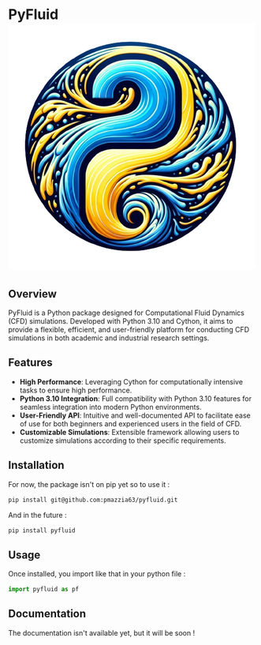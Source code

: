 # PyFluid ![PyFluid Simulation Example](_static/logo.png)


## Overview
PyFluid is a Python package designed for Computational Fluid Dynamics (CFD) simulations. Developed with Python 3.10 and Cython, it aims to provide a flexible, efficient, and user-friendly platform for conducting CFD simulations in both academic and industrial research settings.

## Features
- **High Performance**: Leveraging Cython for computationally intensive tasks to ensure high performance.
- **Python 3.10 Integration**: Full compatibility with Python 3.10 features for seamless integration into modern Python environments.
- **User-Friendly API**: Intuitive and well-documented API to facilitate ease of use for both beginners and experienced users in the field of CFD.
- **Customizable Simulations**: Extensible framework allowing users to customize simulations according to their specific requirements.

## Installation
For now, the package isn't on pip yet so to use it :

```bash
pip install git@github.com:pmazzia63/pyfluid.git
```

And in the future :
```bash
pip install pyfluid
```


## Usage
Once installed, you import like that in your python file :

```python
import pyfluid as pf
```

## Documentation
The documentation isn't available yet, but it will be soon !